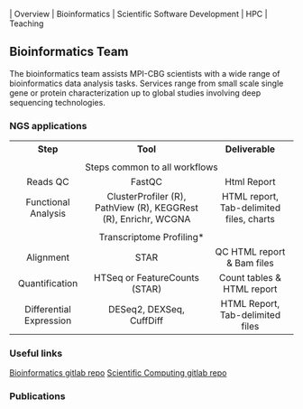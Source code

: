 | Overview | Bioinformatics | Scientific Software Development | HPC | Teaching

## Bioinformatics Team

The bioinformatics team assists MPI-CBG scientists with a wide range of bioinformatics data analysis tasks.  Services range from small scale single gene or protein characterization up to global studies involving deep sequencing technologies.


### NGS applications
<table style="text-align:center;">
  <tr>
    <th><b>Step</b></th>
    <th><b>Tool</b></th>
    <th><b>Deliverable</b></th>
  </tr>
  
  <tr><td colspan="3"></td></tr>
  
  <tr>
    <td colspan="3">Steps common to all workflows</td>
  </tr>
    <tr>
    <td>Reads QC</td>
    <td>FastQC</td>
    <td>Html Report</td>
  </tr>
  <tr>
    <td>Functional Analysis</td>
    <td>ClusterProfiler (R), PathView (R), KEGGRest (R), Enrichr, WCGNA</td>
    <td>HTML report, Tab-delimited files, charts</td>
  </tr>
  
  <tr><td colspan="3"></td></tr>
  
  <tr>
    <td colspan="3">Transcriptome Profiling*</td>
  </tr>
    <tr>
    <td>Alignment</td>
    <td>STAR</td>
    <td>QC HTML report & Bam files</td>
  </tr>
  <tr>
    <td>Quantification</td>
    <td>HTSeq or FeatureCounts (STAR)</td>
    <td>Count tables & HTML report</td>
  </tr>
  <tr>
    <td>Differential Expression</td>
    <td>DESeq2, DEXSeq, CuffDiff</td>
    <td>HTML Report, Tab-delimited files</td>
  </tr>
</table>

### Useful links
[Bioinformatics gitlab repo](https://git.mpi-cbg.de/bioinfo)
[Scientific Computing gitlab repo](https://git.mpi-cbg.de/scicomp)

### Publications
